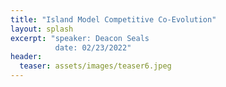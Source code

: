 ```yaml
---
title: "Island Model Competitive Co-Evolution"
layout: splash
excerpt: "speaker: Deacon Seals
          date: 02/23/2022"
header:
  teaser: assets/images/teaser6.jpeg
---
```

